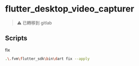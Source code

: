 # flutter_desktop_video_capturer

> ⚠️ 已轉移到 gitlab

## Scripts

fix

```sh
.\.fvm\flutter_sdk\bin\dart fix --apply
```
